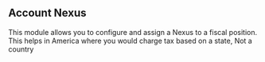 Account Nexus
-------------


This module allows you to configure and assign a Nexus to a fiscal position. This helps in America where you would charge tax based on a state, Not a country
